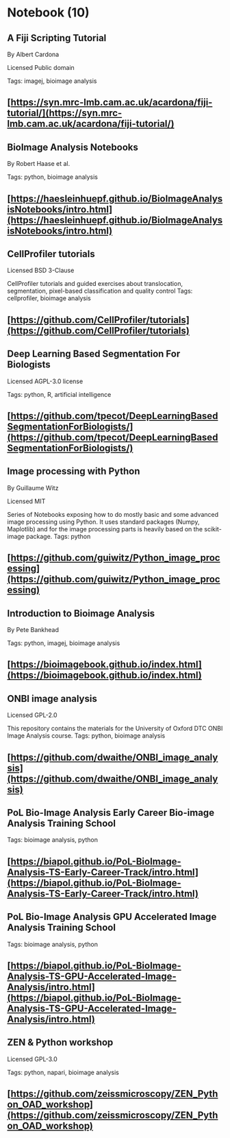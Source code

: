 # Notebook (10)
## A Fiji Scripting Tutorial

By Albert Cardona

Licensed Public domain


Tags: imagej, bioimage analysis

[https://syn.mrc-lmb.cam.ac.uk/acardona/fiji-tutorial/](https://syn.mrc-lmb.cam.ac.uk/acardona/fiji-tutorial/)
---
## BioImage Analysis Notebooks

By Robert Haase et al.


Tags: python, bioimage analysis

[https://haesleinhuepf.github.io/BioImageAnalysisNotebooks/intro.html](https://haesleinhuepf.github.io/BioImageAnalysisNotebooks/intro.html)
---
## CellProfiler tutorials

Licensed BSD 3-Clause



CellProfiler tutorials and guided exercises about translocation, segmentation, pixel-based classification and quality control
Tags: cellprofiler, bioimage analysis

[https://github.com/CellProfiler/tutorials](https://github.com/CellProfiler/tutorials)
---
## Deep Learning Based Segmentation For Biologists

Licensed AGPL-3.0 license


Tags: python, R, artificial intelligence

[https://github.com/tpecot/DeepLearningBasedSegmentationForBiologists/](https://github.com/tpecot/DeepLearningBasedSegmentationForBiologists/)
---
## Image processing with Python

By Guillaume Witz

Licensed MIT



Series of Notebooks exposing how to do mostly basic and some advanced image processing using Python. It uses standard packages (Numpy, Maplotlib) and for the image processing parts is heavily based on the scikit-image package.
Tags: python

[https://github.com/guiwitz/Python_image_processing](https://github.com/guiwitz/Python_image_processing)
---
## Introduction to Bioimage Analysis

By Pete Bankhead


Tags: python, imagej, bioimage analysis

[https://bioimagebook.github.io/index.html](https://bioimagebook.github.io/index.html)
---
## ONBI image analysis

Licensed GPL-2.0



This repository contains the materials for the University of Oxford DTC ONBI Image Analysis course.
Tags: python, bioimage analysis

[https://github.com/dwaithe/ONBI_image_analysis](https://github.com/dwaithe/ONBI_image_analysis)
---
## PoL Bio-Image Analysis Early Career Bio-image Analysis Training School


Tags: bioimage analysis, python

[https://biapol.github.io/PoL-BioImage-Analysis-TS-Early-Career-Track/intro.html](https://biapol.github.io/PoL-BioImage-Analysis-TS-Early-Career-Track/intro.html)
---
## PoL Bio-Image Analysis GPU Accelerated Image Analysis Training School


Tags: bioimage analysis, python

[https://biapol.github.io/PoL-BioImage-Analysis-TS-GPU-Accelerated-Image-Analysis/intro.html](https://biapol.github.io/PoL-BioImage-Analysis-TS-GPU-Accelerated-Image-Analysis/intro.html)
---
## ZEN & Python workshop

Licensed GPL-3.0


Tags: python, napari, bioimage analysis

[https://github.com/zeissmicroscopy/ZEN_Python_OAD_workshop](https://github.com/zeissmicroscopy/ZEN_Python_OAD_workshop)
---

